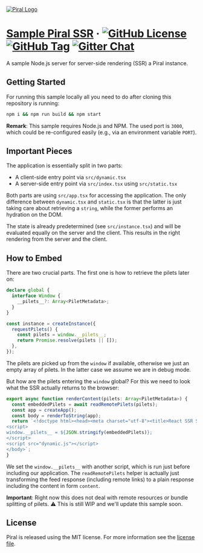 [![Piral Logo](https://github.com/smapiot/piral/raw/master/docs/assets/logo.png)](https://piral.io)

# [Sample Piral SSR](https://piral.io) &middot; [![GitHub License](https://img.shields.io/badge/license-MIT-blue.svg)](https://github.com/smapiot/piral/blob/master/LICENSE) [![GitHub Tag](https://img.shields.io/github/tag/smapiot/piral.svg)](https://github.com/smapiot/piral/releases) [![Gitter Chat](https://badges.gitter.im/gitterHQ/gitter.png)](https://gitter.im/piral-io/community)

A sample Node.js server for server-side rendering (SSR) a Piral instance.

## Getting Started

For running this sample locally all you need to do after cloning this repository is running:

```sh
npm i && npm run build && npm start
```

**Remark**: This sample requires Node.js and NPM. The used port is `3000`, which could be re-configured easily (e.g., via an environment variable `PORT`).

## Important Pieces

The application is essentially split in two parts:

- A client-side entry point via `src/dynamic.tsx`
- A server-side entry point via `src/index.tsx` using `src/static.tsx`

Both parts are using `src/app.tsx` for accessing the application. The only difference between `dynamic.tsx` and `static.tsx` is that the latter is just taking care about retrieving a `string`, while the former performs an hydration on the DOM.

The state is already predetermined (see `src/instance.tsx`) and will be evaluated equally on the server and the client. This results in the right rendering from the server and the client.

## How to Embed

There are two crucial parts. The first one is how to retrieve the pilets later on:

```ts
declare global {
  interface Window {
    __pilets__?: Array<PiletMetadata>;
  }
}

const instance = createInstance({
  requestPilets() {
    const pilets = window.__pilets__;
    return Promise.resolve(pilets || []);
  },
});
```

The pilets are picked up from the `window` if available, otherwise we just an empty array of pilets. In the latter case we assume we are in debug mode.

But how are the pilets entering the `window` global? For this we need to look what the SSR actually returns to the browser:

```ts
export async function renderContent(pilets: Array<PiletMetadata>) {
  const embeddedPilets = await readRemotePilets(pilets);
  const app = createApp();
  const body = renderToString(app);
  return `<!doctype html><head><meta charset="utf-8"><title>React SSR Sample</title></head><body><div id="app">${body}</div>
<script>
window.__pilets__ = ${JSON.stringify(embeddedPilets)};
</script>
<script src="dynamic.js"></script>
</body>`;
}
```

We set the `window.__pilets__` with another script, which is run just before including our application. The `readRemotePilets` helper is actually just transforming the feed response (including remote links) to a plain response including the content in form `content`.

**Important**: Right now this does not deal with remote resources or bundle splitting of pilets. :warning: This is still WIP and we'll update this sample soon.

## License

Piral is released using the MIT license. For more information see the [license file](./LICENSE).
